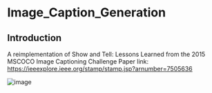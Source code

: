 # Image_Caption_Generation
## Introduction
A reimplementation of Show and Tell: Lessons Learned from the 2015 MSCOCO Image Captioning Challenge
Paper link: https://ieeexplore.ieee.org/stamp/stamp.jsp?arnumber=7505636

![image](https://github.com/HqWei/Image_Caption_Generation.wiki.git)
